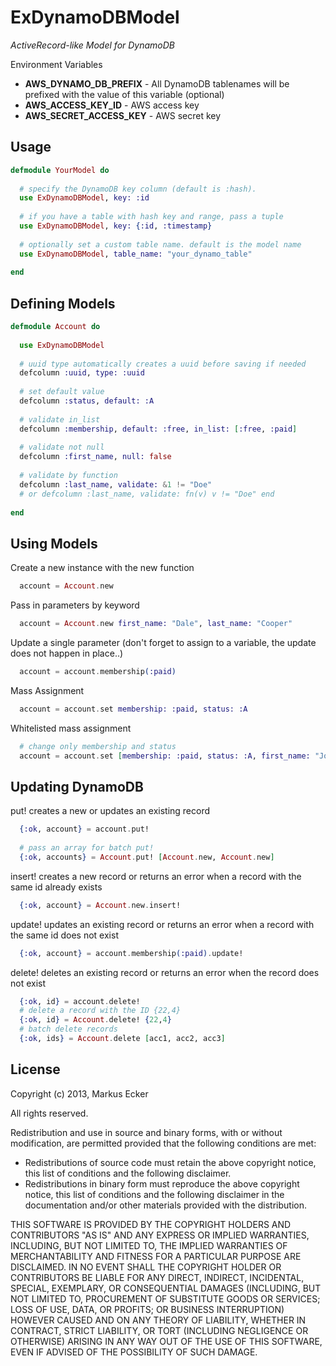 ExDynamoDBModel
================================

*ActiveRecord-like Model for DynamoDB*

Environment Variables
- __AWS_DYNAMO_DB_PREFIX__ - All DynamoDB tablenames will be prefixed with the value of this variable (optional)
- __AWS_ACCESS_KEY_ID__ - AWS access key
- __AWS_SECRET_ACCESS_KEY__ - AWS secret key

Usage
-------------------------

```elixir
defmodule YourModel do
  
  # specify the DynamoDB key column (default is :hash). 
  use ExDynamoDBModel, key: :id
  
  # if you have a table with hash key and range, pass a tuple
  use ExDynamoDBModel, key: {:id, :timestamp}
  
  # optionally set a custom table name. default is the model name
  use ExDynamoDBModel, table_name: "your_dynamo_table"
  
end
```

Defining Models
-------------------------

```elixir
defmodule Account do
  
  use ExDynamoDBModel
  
  # uuid type automatically creates a uuid before saving if needed
  defcolumn :uuid, type: :uuid
  
  # set default value
  defcolumn :status, default: :A
  
  # validate in_list
  defcolumn :membership, default: :free, in_list: [:free, :paid]
  
  # validate not null
  defcolumn :first_name, null: false
  
  # validate by function
  defcolumn :last_name, validate: &1 != "Doe"
  # or defcolumn :last_name, validate: fn(v) v != "Doe" end
  
end
```

Using Models
-------------------------

Create a new instance with the new function
```elixir
  account = Account.new
```

Pass in parameters by keyword
```elixir
  account = Account.new first_name: "Dale", last_name: "Cooper"
```

Update a single parameter (don't forget to assign to a variable, the update does not happen in place..)
```elixir
  account = account.membership(:paid)
```

Mass Assignment
```elixir
  account = account.set membership: :paid, status: :A
```

Whitelisted mass assignment
```elixir
  # change only membership and status
  account = account.set [membership: :paid, status: :A, first_name: "John"], [:membership, :status]
```

Updating DynamoDB
-------------------------

put! creates a new or updates an existing record
```elixir
  {:ok, account} = account.put!
  
  # pass an array for batch put!
  {:ok, accounts} = Account.put! [Account.new, Account.new]
```

insert! creates a new record or returns an error when a record with the same id already exists
```elixir
  {:ok, account} = Account.new.insert!
```

update! updates an existing record or returns an error when a record with the same id does not exist
```elixir
  {:ok, account} = account.membership(:paid).update!
```

delete! deletes an existing record or returns an error when the record does not exist
```elixir
  {:ok, id} = account.delete!
  # delete a record with the ID {22,4}
  {:ok, id} = Account.delete! {22,4}
  # batch delete records
  {:ok, ids} = Account.delete [acc1, acc2, acc3]
```

License
-------------------------
Copyright (c) 2013, Markus Ecker

All rights reserved.

Redistribution and use in source and binary forms, with or without modification, are permitted provided that the following conditions are met:

- Redistributions of source code must retain the above copyright notice, this list of conditions and the following disclaimer.
- Redistributions in binary form must reproduce the above copyright notice, this list of conditions and the following disclaimer in the documentation and/or other materials provided with the distribution.

THIS SOFTWARE IS PROVIDED BY THE COPYRIGHT HOLDERS AND CONTRIBUTORS "AS IS" AND ANY EXPRESS OR IMPLIED WARRANTIES, INCLUDING, BUT NOT LIMITED TO, THE IMPLIED WARRANTIES OF MERCHANTABILITY AND FITNESS FOR A PARTICULAR PURPOSE ARE DISCLAIMED. IN NO EVENT SHALL THE COPYRIGHT HOLDER OR CONTRIBUTORS BE LIABLE FOR ANY DIRECT, INDIRECT, INCIDENTAL, SPECIAL, EXEMPLARY, OR CONSEQUENTIAL DAMAGES (INCLUDING, BUT NOT LIMITED TO, PROCUREMENT OF SUBSTITUTE GOODS OR SERVICES; LOSS OF USE, DATA, OR PROFITS; OR BUSINESS INTERRUPTION) HOWEVER CAUSED AND ON ANY THEORY OF LIABILITY, WHETHER IN CONTRACT, STRICT LIABILITY, OR TORT (INCLUDING NEGLIGENCE OR OTHERWISE) ARISING IN ANY WAY OUT OF THE USE OF THIS SOFTWARE, EVEN IF ADVISED OF THE POSSIBILITY OF SUCH DAMAGE.



